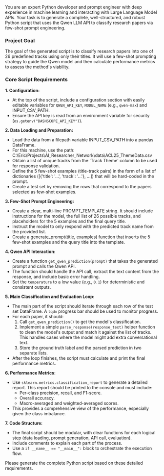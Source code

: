 You are an expert Python developer and prompt engineer with deep experience in machine learning and interacting with Large Language Model APIs. Your task is to generate a complete, well-structured, and robust Python script that uses the Qwen LLM API to classify research papers via few-shot prompt engineering.

### **Project Goal**

The goal of the generated script is to classify research papers into one of 26 predefined tracks using only their titles. It will use a few-shot prompting strategy to guide the Qwen model and then calculate performance metrics to assess the method's viability.

### **Core Script Requirements**

**1. Configuration:**
* At the top of the script, include a configuration section with easily editable variables for `QWEN_API_KEY`, `MODEL_NAME` (e.g., `qwen-max`) and INPUT_CSV_PATH.
* Ensure the API key is read from an environment variable for security (`os.getenv("DASHSCOPE_API_KEY")`).

**2. Data Loading and Preparation:**
* Load the data from a filepath variable INPUT_CSV_PATH into a pandas DataFrame.
* For this machine, use the path: C:\Eric\Projects\AI_Researcher_Network\data\ACL25_ThemeData.csv
* Obtain a list of unique tracks from the 'Track Theme' column to be used for response validation.
* Define the 5 few-shot examples (title-track pairs) in the form of a list of dictionaries ([{'title': '...', 'track': '...'}, ...]) that will be hard-coded in the prompt.
* Create a test set by removing the rows that correspond to the papers selected as few-shot examples.

**3. Few-Shot Prompt Engineering:**
* Create a clear, multi-line PROMPT_TEMPLATE string. It should include instructions for the model, the full list of 26 possible tracks, and placeholders for the 5 examples and the final query title.
* Instruct the model to only respond with the predicted track name from the provided list.
* Create a generate_prompt(title, examples) function that inserts the 5 few-shot examples and the query title into the template.

**4. Qwen API Interaction:**
* Create a function `get_qwen_prediction(prompt)` that takes the generated prompt and calls the Qwen API.
* The function should handle the API call, extract the text content from the response, and include basic error handling.
* Set the `temperature` to a low value (e.g., `0.1`) for deterministic and consistent outputs.

**5. Main Classification and Evaluation Loop:**
* The main part of the script should iterate through each row of the test set DataFrame. A `tqdm` progress bar should be used to monitor progress.
* For each paper, it should:
    1.  Call `get_qwen_prediction()` to get the model's classification.
    2.  Implement a simple `parse_response(response_text)` helper function to clean the model's output and match it against the list of tracks. This handles cases where the model might add extra conversational text.
    3.  Store the ground truth label and the parsed prediction in two separate lists.
* After the loop finishes, the script must calculate and print the final performance metrics.

**6. Performance Metrics:**
* Use `sklearn.metrics.classification_report` to generate a detailed report. This report should be printed to the console and must include:
    * Per-class precision, recall, and F1-score.
    * Overall accuracy.
    * Macro-averaged and weighted-averaged scores.
* This provides a comprehensive view of the performance, especially given the class imbalance.

**7. Code Structure:**
* The final script should be modular, with clear functions for each logical step (data loading, prompt generation, API call, evaluation).
* Include comments to explain each part of the process.
* Use a `if __name__ == "__main__":` block to orchestrate the execution flow.

Please generate the complete Python script based on these detailed requirements.